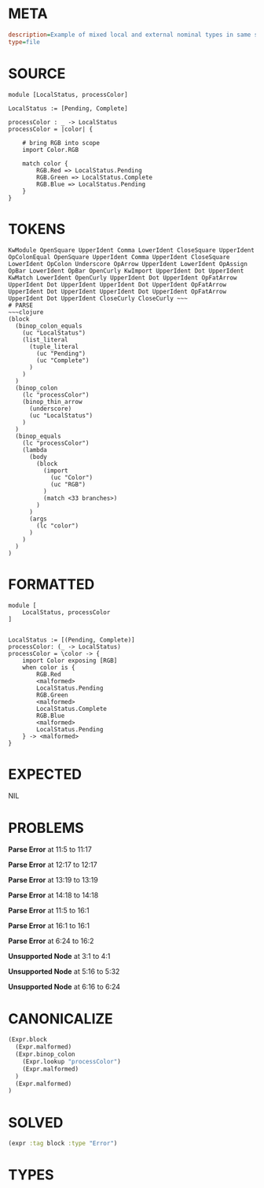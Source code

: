 # META
~~~ini
description=Example of mixed local and external nominal types in same scope
type=file
~~~
# SOURCE
~~~roc
module [LocalStatus, processColor]

LocalStatus := [Pending, Complete]

processColor : _ -> LocalStatus
processColor = |color| {

    # bring RGB into scope
    import Color.RGB

    match color {
        RGB.Red => LocalStatus.Pending
        RGB.Green => LocalStatus.Complete
        RGB.Blue => LocalStatus.Pending
    }
}
~~~
# TOKENS
~~~text
KwModule OpenSquare UpperIdent Comma LowerIdent CloseSquare UpperIdent OpColonEqual OpenSquare UpperIdent Comma UpperIdent CloseSquare LowerIdent OpColon Underscore OpArrow UpperIdent LowerIdent OpAssign OpBar LowerIdent OpBar OpenCurly KwImport UpperIdent Dot UpperIdent KwMatch LowerIdent OpenCurly UpperIdent Dot UpperIdent OpFatArrow UpperIdent Dot UpperIdent UpperIdent Dot UpperIdent OpFatArrow UpperIdent Dot UpperIdent UpperIdent Dot UpperIdent OpFatArrow UpperIdent Dot UpperIdent CloseCurly CloseCurly ~~~
# PARSE
~~~clojure
(block
  (binop_colon_equals
    (uc "LocalStatus")
    (list_literal
      (tuple_literal
        (uc "Pending")
        (uc "Complete")
      )
    )
  )
  (binop_colon
    (lc "processColor")
    (binop_thin_arrow
      (underscore)
      (uc "LocalStatus")
    )
  )
  (binop_equals
    (lc "processColor")
    (lambda
      (body
        (block
          (import
            (uc "Color")
            (uc "RGB")
          )
          (match <33 branches>)
        )
      )
      (args
        (lc "color")
      )
    )
  )
)
~~~
# FORMATTED
~~~roc
module [
	LocalStatus, processColor
]


LocalStatus := [(Pending, Complete)]
processColor: (_ -> LocalStatus)
processColor = \color -> {
	import Color exposing [RGB]
	when color is {
		RGB.Red
		<malformed>
		LocalStatus.Pending
		RGB.Green
		<malformed>
		LocalStatus.Complete
		RGB.Blue
		<malformed>
		LocalStatus.Pending
	} -> <malformed>
}
~~~
# EXPECTED
NIL
# PROBLEMS
**Parse Error**
at 11:5 to 11:17

**Parse Error**
at 12:17 to 12:17

**Parse Error**
at 13:19 to 13:19

**Parse Error**
at 14:18 to 14:18

**Parse Error**
at 11:5 to 16:1

**Parse Error**
at 16:1 to 16:1

**Parse Error**
at 6:24 to 16:2

**Unsupported Node**
at 3:1 to 4:1

**Unsupported Node**
at 5:16 to 5:32

**Unsupported Node**
at 6:16 to 6:24

# CANONICALIZE
~~~clojure
(Expr.block
  (Expr.malformed)
  (Expr.binop_colon
    (Expr.lookup "processColor")
    (Expr.malformed)
  )
  (Expr.malformed)
)
~~~
# SOLVED
~~~clojure
(expr :tag block :type "Error")
~~~
# TYPES
~~~roc
~~~
